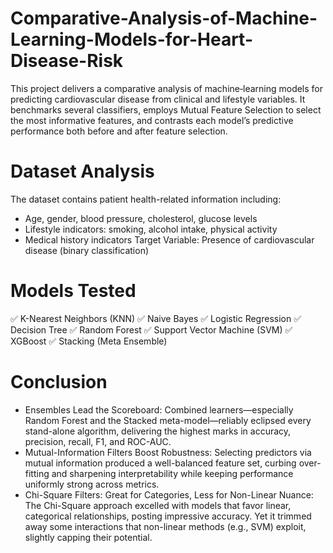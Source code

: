 # Comparative-Analysis-of-Machine-Learning-Models-for-Heart-Disease-Risk
This project delivers a comparative analysis of machine‑learning models for predicting cardiovascular disease from clinical and lifestyle variables. It benchmarks several classifiers, employs Mutual Feature Selection to select the most informative features, and contrasts each model’s predictive performance both before and after feature selection.
# Dataset Analysis
The dataset contains patient health-related information including:

* Age, gender, blood pressure, cholesterol, glucose levels
* Lifestyle indicators: smoking, alcohol intake, physical activity
* Medical history indicators
Target Variable: Presence of cardiovascular disease (binary classification)

# Models Tested
✅ K-Nearest Neighbors (KNN)
✅ Naive Bayes
✅ Logistic Regression
✅ Decision Tree
✅ Random Forest
✅ Support Vector Machine (SVM)
✅ XGBoost
✅ Stacking (Meta Ensemble)

# Conclusion
* Ensembles Lead the Scoreboard: Combined learners—especially Random Forest and the Stacked meta-model—reliably eclipsed every stand-alone algorithm, delivering the highest marks in accuracy, precision, recall, F1, and ROC-AUC.
* Mutual-Information Filters Boost Robustness: Selecting predictors via mutual information produced a well-balanced feature set, curbing over-fitting and sharpening interpretability while keeping performance uniformly strong across metrics.
* Chi-Square Filters: Great for Categories, Less for Non-Linear Nuance: The Chi-Square approach excelled with models that favor linear, categorical relationships, posting impressive accuracy. Yet it trimmed away some interactions that non-linear methods (e.g., SVM) exploit, slightly capping their potential.
